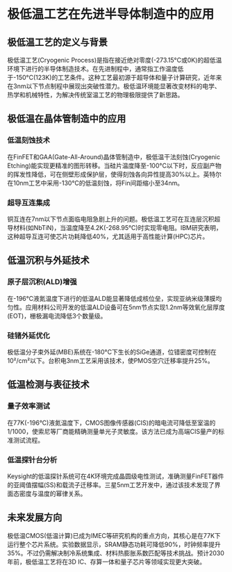 # 极低温工艺在先进半导体制造中的应用

## 极低温工艺的定义与背景

极低温工艺(Cryogenic Process)是指在接近绝对零度(-273.15°C或0K)的超低温环境下进行的半导体制造技术。在先进制程中，通常指工作温度低于-150°C(123K)的工艺条件。这种工艺最初源于超导体和量子计算研究，近年来在3nm以下节点制程中展现出突破性潜力。极低温环境能显著改变材料的电学、热学和机械特性，为解决传统室温工艺的物理极限提供了新思路。

## 极低温在晶体管制造中的应用

### 低温刻蚀技术

在FinFET和GAA(Gate-All-Around)晶体管制造中，极低温干法刻蚀(Cryogenic Etching)能实现更精准的图形转移。当硅片温度降至-100°C以下时，反应副产物的挥发性降低，可在侧壁形成保护层，使得刻蚀各向异性提高30%以上。英特尔在10nm工艺中采用-130°C的低温刻蚀，将Fin间距缩小至34nm。

### 超导互连集成

铜互连在7nm以下节点面临电阻急剧上升的问题。极低温工艺可在互连层沉积超导材料(如NbTiN)，当温度降至4.2K(-268.95°C)时实现零电阻。IBM研究表明，这种超导互连可使芯片功耗降低40%，尤其适用于高性能计算(HPC)芯片。

## 低温沉积与外延技术

### 原子层沉积(ALD)增强

在-196°C液氮温度下进行的低温ALD能显著降低成核位垒，实现亚纳米级薄膜均匀性。应用材料公司开发的低温ALD设备可在5nm节点实现1.2nm等效氧化层厚度(EOT)，栅极漏电流降低3个数量级。

### 硅锗外延优化

极低温分子束外延(MBE)系统在-180°C下生长的SiGe通道，位错密度可控制在10²/cm²以下。台积电3nm工艺采用该技术，使PMOS空穴迁移率提升25%。

## 低温检测与表征技术

### 量子效率测试

在77K(-196°C)液氮温度下，CMOS图像传感器(CIS)的暗电流可降低至室温的1/1000，使索尼等厂商能精确测量单光子灵敏度。该方法已成为高端CIS量产的标准测试流程。

### 低温探针台分析

Keysight的低温探针系统可在4K环境完成晶圆级电性测试，准确测量FinFET器件的亚阈值摆幅(SS)和载流子迁移率。三星5nm工艺开发中，通过该技术发现了界面态密度与温度的幂律关系。

## 未来发展方向

极低温CMOS(低温计算)已成为IMEC等研究机构的重点方向，其核心是在77K下运行整个芯片系统。实验数据显示，SRAM静态功耗可降低90%，时钟频率提升35%。不过仍需解决制冷系统集成、材料热膨胀系数匹配等技术挑战。预计2030年前，极低温工艺将在3D IC、存算一体和量子芯片等领域实现更大突破。